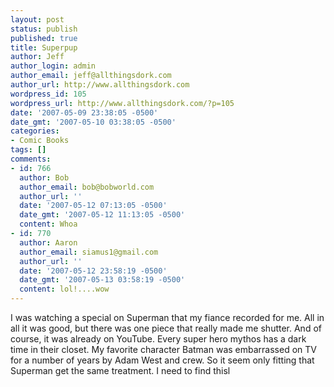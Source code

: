 ```yaml
---
layout: post
status: publish
published: true
title: Superpup
author: Jeff
author_login: admin
author_email: jeff@allthingsdork.com
author_url: http://www.allthingsdork.com
wordpress_id: 105
wordpress_url: http://www.allthingsdork.com/?p=105
date: '2007-05-09 23:38:05 -0500'
date_gmt: '2007-05-10 03:38:05 -0500'
categories:
- Comic Books
tags: []
comments:
- id: 766
  author: Bob
  author_email: bob@bobworld.com
  author_url: ''
  date: '2007-05-12 07:13:05 -0500'
  date_gmt: '2007-05-12 11:13:05 -0500'
  content: Whoa
- id: 770
  author: Aaron
  author_email: siamus1@gmail.com
  author_url: ''
  date: '2007-05-12 23:58:19 -0500'
  date_gmt: '2007-05-13 03:58:19 -0500'
  content: lol!....wow
---
```

<p>I was watching a special on Superman that my fiance recorded for me. All in all it was good, but there was one piece that really made me shutter. And of course, it was  already on YouTube. Every super hero mythos has a dark time in their closet. My favorite character Batman was embarrassed on TV for a number of years by Adam West and crew. So it seem only fitting that Superman get the same treatment. I need to find thisl</p>
<p><object width="425" height="350"><param name="movie" value="http://www.youtube.com/v/lw6eDkczp00"></param><param name="wmode" value="transparent"></param><embed src="http://www.youtube.com/v/lw6eDkczp00" type="application/x-shockwave-flash" wmode="transparent" width="425" height="350"></embed></object></p>
